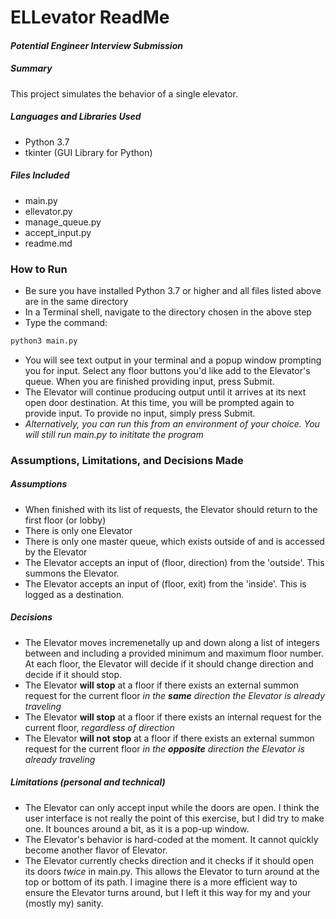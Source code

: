 # ELLevator ReadMe
#### _Potential Engineer Interview Submission_

##### Summary
This project simulates the behavior of a single elevator.

##### Languages and Libraries Used
- Python 3.7
- tkinter (GUI Library for Python)

##### Files Included
- main.py
- ellevator.py
- manage_queue.py
- accept_input.py
- readme.md

### How to Run
- Be sure you have installed Python 3.7 or higher and all files listed above are in the same directory
- In a Terminal shell, navigate to the directory chosen in the above step
- Type the command: 
```sh
python3 main.py
```
- You will see text output in your terminal and a popup window prompting you for input. Select any floor buttons you'd like add to the Elevator's queue. When you are finished providing input, press Submit.
- The Elevator will continue producing output until it arrives at its next open door destination. At this time, you will be prompted again to provide input. To provide no input, simply press Submit.
- _Alternatively, you can run this from an environment of your choice. You will still run main.py to inititate the program_

### Assumptions, Limitations, and Decisions Made
##### Assumptions
- When finished with its list of requests, the Elevator should return to the first floor (or lobby)
- There is only one Elevator
- There is only one master queue, which exists outside of and is accessed by the Elevator
- The Elevator accepts an input of (floor, direction) from the 'outside'. This summons the Elevator.
- The Elevator accepts an input of (floor, exit) from the 'inside'. This is logged as a destination.

##### Decisions
- The Elevator moves incremenetally up and down along a list of integers between and including a provided minimum and maximum floor number. At each floor, the Elevator will decide if it should change direction and decide if it should stop.
- The Elevator **will stop** at a floor if there exists an external summon request for the current floor _in the **same** direction the Elevator is already traveling_
- The Elevator **will stop** at a floor if there exists an internal request for the current floor, _regardless of direction_
- The Elevator **will not stop** at a floor if there exists an external summon request for the current floor _in the **opposite** direction the Elevator is already traveling_

##### Limitations (personal and technical)
- The Elevator can only accept input while the doors are open. I think the user interface is not really the point of this exercise, but I did try to make one. It bounces around a bit, as it is a pop-up window.
- The Elevator's behavior is hard-coded at the moment. It cannot quickly become another flavor of Elevator.
- The Elevator currently checks direction and it checks if it should open its doors _twice_ in main.py. This allows the Elevator to turn around at the top or bottom of its path. I imagine there is a more efficient way to ensure the Elevator turns around, but I left it this way for my and your (mostly my) sanity.